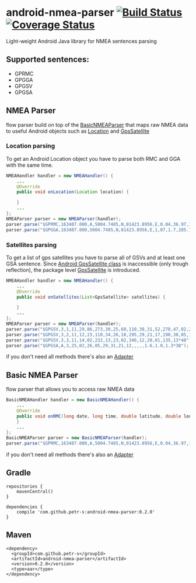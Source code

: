 # android-nmea-parser [![Build Status](https://travis-ci.org/petr-s/android-nmea-parser.svg)](https://travis-ci.org/petr-s/android-nmea-parser) [![Coverage Status](https://coveralls.io/repos/petr-s/android-nmea-parser/badge.svg?branch=master&service=github)](https://coveralls.io/github/petr-s/android-nmea-parser?branch=master)

Light-weight Android Java library for NMEA sentences parsing
## Supported sentences:
* GPRMC
* GPGGA
* GPGSV
* GPGSA

## NMEA Parser
flow parser build on top of the [BasicNMEAParser](src/main/java/com/github/petr_s/nmea/basic/BasicNMEAParser.java)
that maps raw NMEA data to useful Android objects such as [Location](https://developer.android.com/reference/android/location/Location.html) and [GpsSatellite](https://developer.android.com/reference/android/location/GpsSatellite.html)

### Location parsing
To get an Android Location object you have to parse both RMC and GGA with the same time.
```java
NMEAHandler handler = new NMEAHandler() {
    ...
    @Override
    public void onLocation(Location location) {

    }
    ...
};
NMEAParser parser = new NMEAParser(handler);
parser.parse("$GPRMC,163407.000,A,5004.7485,N,01423.8956,E,0.04,36.97,180416,,*38");
parser.parse("$GPGGA,163407.000,5004.7485,N,01423.8956,E,1,07,1.7,285.7,M,45.5,M,,0000*5F");
```

### Satellites parsing
To get a list of gps satellites you have to parse all of GSVs and at least one GSA sentence.
Since [Android GpsSatellite class](https://developer.android.com/reference/android/location/GpsSatellite.html) is inaccessible (only trough reflection),
 the package level [GpsSatellite](src/main/java/com/github/petr_s/nmea/GpsSatellite.java) is introduced.
```java
NMEAHandler handler = new NMEAHandler() {
    ...
    @Override
    public void onSatellites(List<GpsSatellite> satellites) {

    }
    ...
};
NMEAParser parser = new NMEAParser(handler);
parser.parse("$GPGSV,3,1,11,29,86,273,30,25,60,110,38,31,52,278,47,02,28,050,39*7D");
parser.parse("$GPGSV,3,2,11,12,23,110,34,26,18,295,29,21,17,190,30,05,11,092,25*72");
parser.parse("$GPGSV,3,3,11,14,02,232,13,23,02,346,12,20,01,135,13*48");
parser.parse("$GPGSA,A,3,25,02,26,05,29,31,21,12,,,,,1.6,1.0,1.3*3B");
```

if you don't need all methods there's also an [Adapter](src/main/java/com/github/petr_s/nmea/NMEAAdapter.java)

## Basic NMEA Parser
flow parser that allows you to access raw NMEA data

```java
BasicNMEAHandler handler = new BasicNMEAHandler() {
    ...
    @Override
    public void onRMC(long date, long time, double latitude, double longitude, float speed, float direction) {
    }
    ...
};
BasicNMEAParser parser = new BasicNMEAParser(handler);
parser.parse("$GPRMC,163407.000,A,5004.7485,N,01423.8956,E,0.04,36.97,180416,,*38");
```
if you don't need all methods there's also an [Adapter](src/main/java/com/github/petr_s/nmea/basic/BasicNMEAAdapter.java)

## Gradle
```
repositories {
    mavenCentral()
}

dependencies {
    compile 'com.github.petr-s:android-nmea-parser:0.2.0'
}
```

## Maven
```
<dependency>
  <groupId>com.github.petr-s</groupId>
  <artifactId>android-nmea-parser</artifactId>
  <version>0.2.0</version>
  <type>aar</type>
</dependency>
```